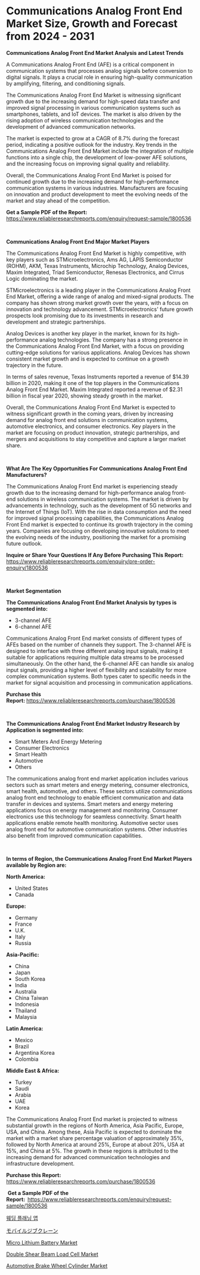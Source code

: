 <p><h1>Communications Analog Front End Market Size, Growth and Forecast from 2024 - 2031</h1></p><p><strong>Communications Analog Front End Market Analysis and Latest Trends</strong></p>
<p><p>A Communications Analog Front End (AFE) is a critical component in communication systems that processes analog signals before conversion to digital signals. It plays a crucial role in ensuring high-quality communication by amplifying, filtering, and conditioning signals.</p><p>The Communications Analog Front End Market is witnessing significant growth due to the increasing demand for high-speed data transfer and improved signal processing in various communication systems such as smartphones, tablets, and IoT devices. The market is also driven by the rising adoption of wireless communication technologies and the development of advanced communication networks.</p><p>The market is expected to grow at a CAGR of 8.7% during the forecast period, indicating a positive outlook for the industry. Key trends in the Communications Analog Front End Market include the integration of multiple functions into a single chip, the development of low-power AFE solutions, and the increasing focus on improving signal quality and reliability.</p><p>Overall, the Communications Analog Front End Market is poised for continued growth due to the increasing demand for high-performance communication systems in various industries. Manufacturers are focusing on innovation and product development to meet the evolving needs of the market and stay ahead of the competition.</p></p>
<p><strong>Get a Sample PDF of the Report:&nbsp;</strong> <a href="https://www.reliableresearchreports.com/enquiry/request-sample/1800536">https://www.reliableresearchreports.com/enquiry/request-sample/1800536</a></p>
<p>&nbsp;</p>
<p><strong>Communications Analog Front End Major Market Players</strong></p>
<p><p>The Communications Analog Front End Market is highly competitive, with key players such as STMicroelectronics, Ams AG, LAPIS Semiconductor (ROHM), AKM, Texas Instruments, Microchip Technology, Analog Devices, Maxim Integrated, Triad Semiconductor, Renesas Electronics, and Cirrus Logic dominating the market.</p><p>STMicroelectronics is a leading player in the Communications Analog Front End Market, offering a wide range of analog and mixed-signal products. The company has shown strong market growth over the years, with a focus on innovation and technology advancement. STMicroelectronics' future growth prospects look promising due to its investments in research and development and strategic partnerships.</p><p>Analog Devices is another key player in the market, known for its high-performance analog technologies. The company has a strong presence in the Communications Analog Front End Market, with a focus on providing cutting-edge solutions for various applications. Analog Devices has shown consistent market growth and is expected to continue on a growth trajectory in the future.</p><p>In terms of sales revenue, Texas Instruments reported a revenue of $14.39 billion in 2020, making it one of the top players in the Communications Analog Front End Market. Maxim Integrated reported a revenue of $2.31 billion in fiscal year 2020, showing steady growth in the market.</p><p>Overall, the Communications Analog Front End Market is expected to witness significant growth in the coming years, driven by increasing demand for analog front end solutions in communication systems, automotive electronics, and consumer electronics. Key players in the market are focusing on product innovation, strategic partnerships, and mergers and acquisitions to stay competitive and capture a larger market share.</p></p>
<p>&nbsp;</p>
<p><strong>What Are The Key Opportunities For Communications Analog Front End Manufacturers?</strong></p>
<p><p>The Communications Analog Front End market is experiencing steady growth due to the increasing demand for high-performance analog front-end solutions in wireless communication systems. The market is driven by advancements in technology, such as the development of 5G networks and the Internet of Things (IoT). With the rise in data consumption and the need for improved signal processing capabilities, the Communications Analog Front End market is expected to continue its growth trajectory in the coming years. Companies are focusing on developing innovative solutions to meet the evolving needs of the industry, positioning the market for a promising future outlook.</p></p>
<p><strong>Inquire or Share Your Questions If Any Before Purchasing This Report:</strong> <a href="https://www.reliableresearchreports.com/enquiry/pre-order-enquiry/1800536">https://www.reliableresearchreports.com/enquiry/pre-order-enquiry/1800536</a></p>
<p>&nbsp;</p>
<p><strong>Market Segmentation</strong></p>
<p><strong>The Communications Analog Front End Market Analysis by types is segmented into:</strong></p>
<p><ul><li>3-channel AFE</li><li>6-channel AFE</li></ul></p>
<p><p>Communications Analog Front End market consists of different types of AFEs based on the number of channels they support. The 3-channel AFE is designed to interface with three different analog input signals, making it suitable for applications requiring multiple data streams to be processed simultaneously. On the other hand, the 6-channel AFE can handle six analog input signals, providing a higher level of flexibility and scalability for more complex communication systems. Both types cater to specific needs in the market for signal acquisition and processing in communication applications.</p></p>
<p><strong>Purchase this Report:&nbsp;</strong><a href="https://www.reliableresearchreports.com/purchase/1800536">https://www.reliableresearchreports.com/purchase/1800536</a></p>
<p>&nbsp;</p>
<p><strong>The Communications Analog Front End Market Industry Research by Application is segmented into:</strong></p>
<p><ul><li>Smart Meters And Energy Metering</li><li>Consumer Electronics</li><li>Smart Health</li><li>Automotive</li><li>Others</li></ul></p>
<p><p>The communications analog front end market application includes various sectors such as smart meters and energy metering, consumer electronics, smart health, automotive, and others. These sectors utilize communications analog front end technology to enable efficient communication and data transfer in devices and systems. Smart meters and energy metering applications focus on energy management and monitoring. Consumer electronics use this technology for seamless connectivity. Smart health applications enable remote health monitoring. Automotive sector uses analog front end for automotive communication systems. Other industries also benefit from improved communication capabilities.</p></p>
<p>&nbsp;</p>
<p><strong>In terms of Region, the Communications Analog Front End Market Players available by Region are:</strong></p>
<p>
    <p> <strong> North America: </strong>
        <ul>
            <li>United States</li>
            <li>Canada</li>
        </ul>
        </p> 
    <p> <strong> Europe: </strong>
        <ul>
            <li>Germany</li>
            <li>France</li>
            <li>U.K.</li>
            <li>Italy</li>
            <li>Russia</li>
        </ul>
        </p> 
    <p> <strong> Asia-Pacific: </strong>
        <ul>
            <li>China</li>
            <li>Japan</li>
            <li>South Korea</li>
            <li>India</li>
            <li>Australia</li>
            <li>China Taiwan</li>
            <li>Indonesia</li>
            <li>Thailand</li>
            <li>Malaysia</li>
        </ul>
        </p> 
    <p> <strong> Latin America: </strong>
        <ul>
            <li>Mexico</li>
            <li>Brazil</li>
            <li>Argentina Korea</li>
            <li>Colombia</li>
        </ul>
        </p> 
    <p> <strong> Middle East & Africa: </strong>
        <ul>
            <li>Turkey</li>
            <li>Saudi</li>
            <li>Arabia</li>
            <li>UAE</li>
            <li>Korea</li>
        </ul>
    </p>
    </p>
<p><p>The Communications Analog Front End market is projected to witness substantial growth in the regions of North America, Asia Pacific, Europe, USA, and China. Among these, Asia Pacific is expected to dominate the market with a market share percentage valuation of approximately 35%, followed by North America at around 25%, Europe at about 20%, USA at 15%, and China at 5%. The growth in these regions is attributed to the increasing demand for advanced communication technologies and infrastructure development.</p></p>
<p><strong>Purchase this Report: </strong><a href="https://www.reliableresearchreports.com/purchase/1800536">https://www.reliableresearchreports.com/purchase/1800536</a></p>
<p>&nbsp;<strong>Get a Sample PDF of the Report:&nbsp;&nbsp;</strong><a href="https://www.reliableresearchreports.com/enquiry/request-sample/1800536">https://www.reliableresearchreports.com/enquiry/request-sample/1800536</a></p>
<p><strong></strong></p>
<p><p><a href="https://github.com/TrevorKruvalis5678/Market-Research-Report-List-1/blob/main/42027269620.md">웨딩 플래닝 앱</a></p><p><a href="https://github.com/avwofrml53535/Market-Research-Report-List-1/blob/main/432168210334.md">モバイルジブクレーン</a></p><p><a href="https://github.com/PeterParrish5/Market-Research-Report-List-4/blob/main/micro-lithium-battery-market.md">Micro Lithium Battery Market</a></p><p><a href="https://github.com/Whitneyboyettebo9kiw7yr13/Market-Research-Report-List-1/blob/main/double-shear-beam-load-cell-market.md">Double Shear Beam Load Cell Market</a></p><p><a href="https://issuu.com/reportprime-2/docs/automotive-brake-wheel-cylinder-market-size-2030.p">Automotive Brake Wheel Cylinder Market</a></p></p>